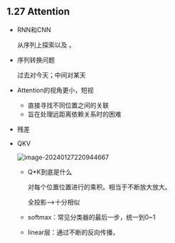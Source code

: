## 1.27 Attention

- RNN和CNN

  从序列上探索以及  。

- 序列转换问题

  过去对今天；中间对某天

- Attention的视角更小，短视

  - 直接寻找不同位置之间的关联
  - 旨在处理远距离依赖关系时的困难

- 残差

- QKV

  ![image-20240127220944667](C:\Users\小桐\AppData\Roaming\Typora\typora-user-images\image-20240127220944667.png)

  - Q*K到底是什么

    对每个位置位置进行的乘积。相当于不断放大放大。

    全投影-->十分相似

  - softmax：常见分类器的最后一步，统一到0~1

  - linear层：通过不断的反向传播，